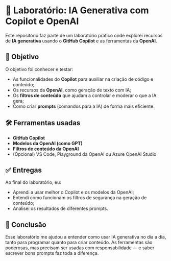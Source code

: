 # 🤖 Laboratório: IA Generativa com Copilot e OpenAI

Este repositório faz parte de um laboratório prático onde explorei recursos de **IA generativa** usando o **GitHub Copilot** e as ferramentas da **OpenAI**.

## 🎯 Objetivo

O objetivo foi conhecer e testar:

- As funcionalidades do **Copilot** para auxiliar na criação de código e conteúdo;
- Os recursos da **OpenAI**, como geração de texto com IA;
- Os **filtros de conteúdo** que ajudam a controlar e moderar o que a IA gera;
- Como criar **prompts** (comandos para a IA) de forma mais eficiente.

## 🛠️ Ferramentas usadas

- **GitHub Copilot**
- **Modelos da OpenAI (como GPT)**
- **Filtros de conteúdo da OpenAI**
- (Opcional) VS Code, Playground da OpenAI ou Azure OpenAI Studio


## ✅ Entregas

Ao final do laboratório, eu:

- Aprendi a usar melhor o Copilot e os modelos da OpenAI;
- Entendi como funcionam os filtros de segurança na geração de conteúdo;
- Analisei os resultados de diferentes prompts.

## 🚀 Conclusão

Esse laboratório me ajudou a entender como usar IA generativa no dia a dia, tanto para programar quanto para criar conteúdo. As ferramentas são poderosas, mas precisam ser usadas com responsabilidade — e saber escrever bons prompts faz toda a diferença.


